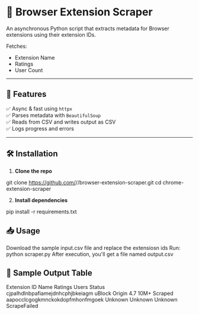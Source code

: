 # 🧩 Browser Extension Scraper

An asynchronous Python script that extracts metadata for Browser extensions using their extension IDs.

Fetches:
- Extension Name
- Ratings
- User Count

---

## 🚀 Features

✅ Async & fast using `httpx`  
✅ Parses metadata with `BeautifulSoup`  
✅ Reads from CSV and writes output as CSV  
✅ Logs progress and errors  

---

## 🛠️ Installation

1. **Clone the repo**

git clone https://github.com/<your-username>//browser-extension-scraper.git
cd chrome-extension-scraper

2. **Install dependencies**

pip install -r requirements.txt

## 📥 Usage

Download the sample input.csv file and replace the extensiosn ids
Run: python scraper.py
After execution, you'll get a file named output.csv

## 🧪 Sample Output Table
Extension ID	Name	Ratings	Users	Status
cjpalhdlnbpafiamejdnhcphjbkeiagm	uBlock Origin	4.7	10M+	Scraped
aapocclcgogkmnckokdopfmhonfmgoek	Unknown	Unknown	Unknown	ScrapeFailed


